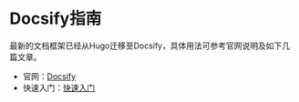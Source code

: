 # Docsify指南
最新的文档框架已经从Hugo迁移至Docsify，具体用法可参考官网说明及如下几篇文章。

- 官网：[Docsify](https://docsify.js.org/#/?id=docsify)
- 快速入门：[快速入门](https://segmentfault.com/a/1190000017576714)